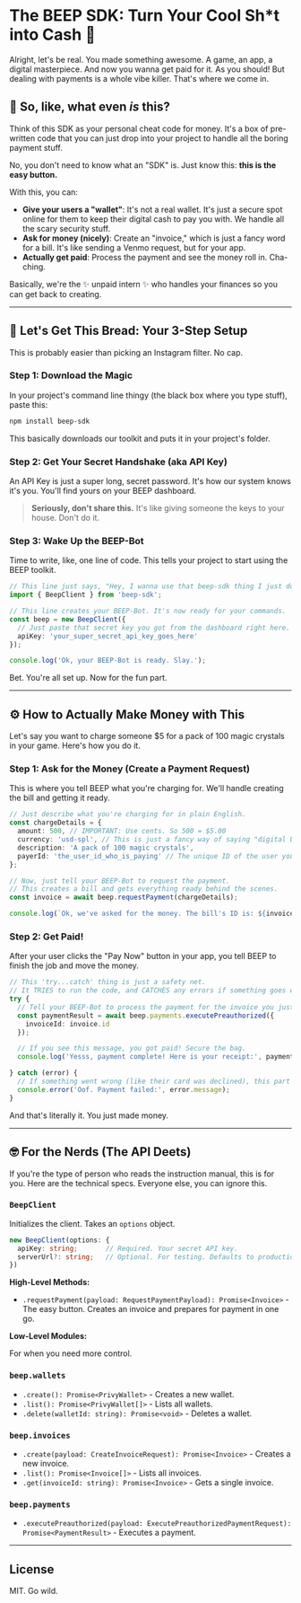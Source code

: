 # The BEEP SDK: Turn Your Cool Sh*t into Cash 💸

Alright, let's be real. You made something awesome. A game, an app, a digital masterpiece. And now you wanna get paid for it. As you should! But dealing with payments is a whole vibe killer. That's where we come in.

## 🤔 So, like, what even *is* this?

Think of this SDK as your personal cheat code for money. It's a box of pre-written code that you can just drop into your project to handle all the boring payment stuff.

No, you don't need to know what an "SDK" is. Just know this: **this is the easy button.**

With this, you can:

*   **Give your users a "wallet"**: It's not a real wallet. It's just a secure spot online for them to keep their digital cash to pay you with. We handle all the scary security stuff.
*   **Ask for money (nicely)**: Create an "invoice," which is just a fancy word for a bill. It's like sending a Venmo request, but for your app.
*   **Actually get paid**: Process the payment and see the money roll in. Cha-ching.

Basically, we're the ✨ unpaid intern ✨ who handles your finances so you can get back to creating.

---

## 🚀 Let's Get This Bread: Your 3-Step Setup

This is probably easier than picking an Instagram filter. No cap.

### Step 1: Download the Magic

In your project's command line thingy (the black box where you type stuff), paste this:

```bash
npm install beep-sdk
```
This basically downloads our toolkit and puts it in your project's folder.

### Step 2: Get Your Secret Handshake (aka API Key)

An API Key is just a super long, secret password. It's how our system knows it's you. You'll find yours on your BEEP dashboard.

> **Seriously, don't share this.** It's like giving someone the keys to your house. Don't do it.

### Step 3: Wake Up the BEEP-Bot

Time to write, like, one line of code. This tells your project to start using the BEEP toolkit.

```typescript
// This line just says, "Hey, I wanna use that beep-sdk thing I just downloaded."
import { BeepClient } from 'beep-sdk';

// This line creates your BEEP-Bot. It's now ready for your commands.
const beep = new BeepClient({
  // Just paste that secret key you got from the dashboard right here.
  apiKey: 'your_super_secret_api_key_goes_here'
});

console.log('Ok, your BEEP-Bot is ready. Slay.');
```

Bet. You're all set up. Now for the fun part.

---

## ⚙️ How to Actually Make Money with This

Let's say you want to charge someone $5 for a pack of 100 magic crystals in your game. Here's how you do it.

### Step 1: Ask for the Money (Create a Payment Request)

This is where you tell BEEP what you're charging for. We'll handle creating the bill and getting it ready.

```typescript
// Just describe what you're charging for in plain English.
const chargeDetails = {
  amount: 500, // IMPORTANT: Use cents. So 500 = $5.00
  currency: 'usd-spl', // This is just a fancy way of saying "digital US dollars"
  description: 'A pack of 100 magic crystals',
  payerId: 'the_user_id_who_is_paying' // The unique ID of the user you're charging
};

// Now, just tell your BEEP-Bot to request the payment.
// This creates a bill and gets everything ready behind the scenes.
const invoice = await beep.requestPayment(chargeDetails);

console.log(`Ok, we've asked for the money. The bill's ID is: ${invoice.id}`);
```

### Step 2: Get Paid!

After your user clicks the "Pay Now" button in your app, you tell BEEP to finish the job and move the money.

```typescript
// This 'try...catch' thing is just a safety net.
// It TRIES to run the code, and CATCHES any errors if something goes wrong.
try {
  // Tell your BEEP-Bot to process the payment for the invoice you just made.
  const paymentResult = await beep.payments.executePreauthorized({
    invoiceId: invoice.id
  });

  // If you see this message, you got paid! Secure the bag.
  console.log('Yesss, payment complete! Here is your receipt:', paymentResult.transactionHash);

} catch (error) {
  // If something went wrong (like their card was declined), this part will run.
  console.error('Oof. Payment failed:', error.message);
}
```

And that's literally it. You just made money.

---

## 🤓 For the Nerds (The API Deets)

If you're the type of person who reads the instruction manual, this is for you. Here are the technical specs. Everyone else, you can ignore this.

### `BeepClient`

Initializes the client. Takes an `options` object.

```typescript
new BeepClient(options: {
  apiKey: string;       // Required. Your secret API key.
  serverUrl?: string;   // Optional. For testing. Defaults to production.
})
```

**High-Level Methods:**

*   `.requestPayment(payload: RequestPaymentPayload): Promise<Invoice>` - The easy button. Creates an invoice and prepares for payment in one go.

**Low-Level Modules:**

For when you need more control.

### `beep.wallets`

*   `.create(): Promise<PrivyWallet>` - Creates a new wallet.
*   `.list(): Promise<PrivyWallet[]>` - Lists all wallets.
*   `.delete(walletId: string): Promise<void>` - Deletes a wallet.

### `beep.invoices`

*   `.create(payload: CreateInvoiceRequest): Promise<Invoice>` - Creates a new invoice.
*   `.list(): Promise<Invoice[]>` - Lists all invoices.
*   `.get(invoiceId: string): Promise<Invoice>` - Gets a single invoice.

### `beep.payments`

*   `.executePreauthorized(payload: ExecutePreauthorizedPaymentRequest): Promise<PaymentResult>` - Executes a payment.

---

## License

MIT. Go wild.
